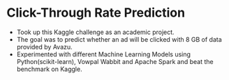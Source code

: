 # Click-Through Rate Prediction
* Took up this Kaggle challenge as an academic project.
* The goal was to predict whether an ad will be clicked with 8 GB of data provided by Avazu. 
* Experimented with different Machine Learning Models using Python(scikit-learn), Vowpal Wabbit and Apache Spark and beat the benchmark on Kaggle.
